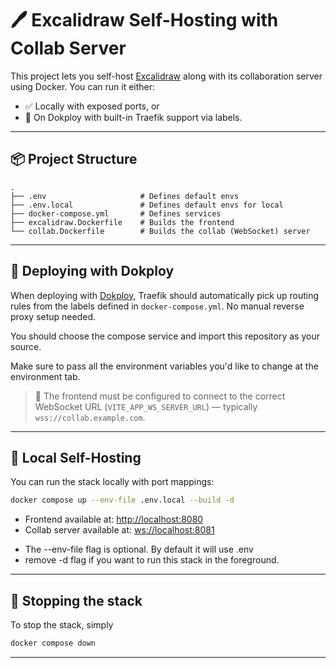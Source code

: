 # 🖊️ Excalidraw Self-Hosting with Collab Server

This project lets you self-host [Excalidraw](https://excalidraw.com/) along with its collaboration server using Docker. You can run it either:

* ✅ Locally with exposed ports, or
* 🚀 On Dokploy with built-in Traefik support via labels.

---

## 📦 Project Structure

```
.
├── .env                     # Defines default envs
├── .env.local               # Defines default envs for local
├── docker-compose.yml       # Defines services
├── excalidraw.Dockerfile    # Builds the frontend
└── collab.Dockerfile        # Builds the collab (WebSocket) server
```

---

## 🚀 Deploying with Dokploy

When deploying with [Dokploy](https://dokploy.com/), Traefik should automatically pick up routing rules from the labels defined in `docker-compose.yml`. No manual reverse proxy setup needed.

You should choose the compose service and import this repository as your source.

Make sure to pass all the environment variables you'd like to change at the environment tab.

> 🔁 The frontend must be configured to connect to the correct WebSocket URL (`VITE_APP_WS_SERVER_URL`) — typically `wss://collab.example.com`.

---

## 🧪 Local Self-Hosting

You can run the stack locally with port mappings:

```bash
docker compose up --env-file .env.local --build -d
```

* Frontend available at: [http://localhost:8080](http://localhost:8080)
* Collab server available at: [ws://localhost:8081](ws://localhost:8081)
- The --env-file flag is optional. By default it will use .env
- remove -d flag if you want to run this stack in the foreground.
---

## 🧼 Stopping the stack
To stop the stack, simply
```bash
docker compose down
```
---
